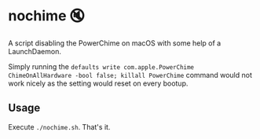 # nochime 🔇
A script disabling the PowerChime on macOS with some help of a LaunchDaemon.



Simply running the `defaults write com.apple.PowerChime ChimeOnAllHardware -bool false; killall PowerChime` command would not work nicely as the setting would reset on every bootup.

## Usage
Execute `./nochime.sh`. That's it.